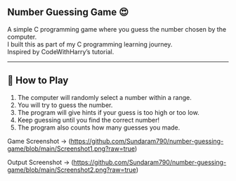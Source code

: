 ## Number Guessing Game 😍

A simple C programming game where you guess the number chosen by the computer.  
I built this as part of my C programming learning journey.  
Inspired by CodeWithHarry’s tutorial.

---

## 📜 How to Play
1. The computer will randomly select a number within a range.
2. You will try to guess the number.
3. The program will give hints if your guess is too high or too low.
4. Keep guessing until you find the correct number!
5. The program also counts how many guesses you made.

Game Screenshot -> (https://github.com/Sundaram790/number-guessing-game/blob/main/Screenshot1.png?raw=true)

Output Screenshot -> (https://github.com/Sundaram790/number-guessing-game/blob/main/Screenshot2.png?raw=true)



